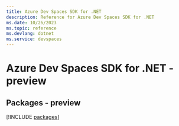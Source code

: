 ```yaml
---
title: Azure Dev Spaces SDK for .NET
description: Reference for Azure Dev Spaces SDK for .NET
ms.date: 10/26/2023
ms.topic: reference
ms.devlang: dotnet
ms.service: devspaces
---
```

# Azure Dev Spaces SDK for .NET - preview
## Packages - preview
[!INCLUDE [packages](dev-spaces-index.md)]
